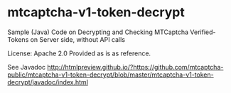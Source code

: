 # mtcaptcha-v1-token-decrypt
Sample (Java) Code on Decrypting and Checking MTCaptcha Verified-Tokens on Server side, without API calls

License: Apache 2.0
Provided as is as reference. 

See Javadoc
http://htmlpreview.github.io/?https://github.com/mtcaptcha-public/mtcaptcha-v1-token-decrypt/blob/master/mtcaptcha-v1-token-decrypt/javadoc/index.html

